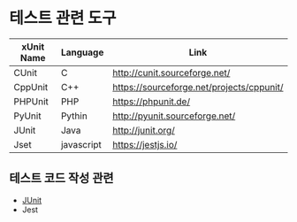 # 테스트 관련 도구

| xUnit Name | Language | Link |
| ----- | ----- | ----- |
| CUnit | C | http://cunit.sourceforge.net/ |
| CppUnit | C++ | https://sourceforge.net/projects/cppunit/ |
| PHPUnit | PHP | https://phpunit.de/ |
| PyUnit | Pythin | http://pyunit.sourceforge.net/ |
| JUnit | Java | http://junit.org/ |
| Jset | javascript | https://jestjs.io/ | 



## 테스트 코드 작성 관련
- [JUnit](https://github.com/t0e8r1r4y/blogContents/blob/main/testing/JUnit.md)
- Jest
